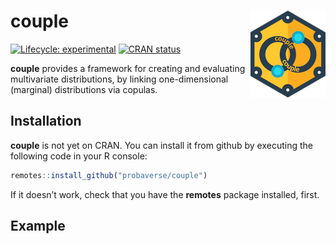
<!-- README.md is generated from README.Rmd. Please edit that file -->

# couple <img src="man/figures/logo.png" align="right" height="139" />

<!-- badges: start -->

[![Lifecycle:
experimental](https://img.shields.io/badge/lifecycle-experimental-orange.svg)](https://lifecycle.r-lib.org/articles/stages.html#experimental)
[![CRAN
status](https://www.r-pkg.org/badges/version/copulary)](https://CRAN.R-project.org/package=copulary)
<!-- badges: end -->

**couple** provides a framework for creating and evaluating multivariate
distributions, by linking one-dimensional (marginal) distributions via
copulas.

## Installation

**couple** is not yet on CRAN. You can install it from github by
executing the following code in your R console:

``` r
remotes::install_github("probaverse/couple")
```

If it doesn’t work, check that you have the **remotes** package
installed, first.

## Example

